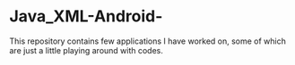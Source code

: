 # Java_XML-Android-
This repository contains few applications I have worked on, some of which are just a little playing around with codes. 
